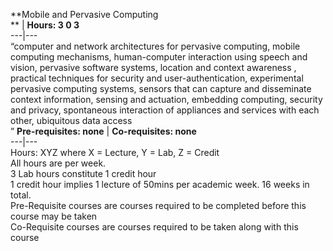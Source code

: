 **Mobile and Pervasive Computing  
** | **Hours: 3 0 3**  
---|---  
“computer and network architectures for pervasive computing, mobile computing mechanisms, human-computer interaction using speech and vision, pervasive software systems, location and context awareness , practical techniques for security and user-authentication, experimental pervasive computing systems, sensors that can capture and disseminate context information, sensing and actuation, embedding computing, security and privacy, spontaneous interaction of appliances and services with each other, ubiquitous data access  
” 
**Pre-requisites: none** | **Co-requisites: none**  
---|---  
Hours: XYZ where X = Lecture, Y = Lab, Z = Credit  
All hours are per week.  
3 Lab hours constitute 1 credit hour  
1 credit hour implies 1 lecture of 50mins per academic week. 16 weeks in total.  
Pre-Requisite courses are courses required to be completed before this course may be taken  
Co-Requisite courses are courses required to be taken along with this course
